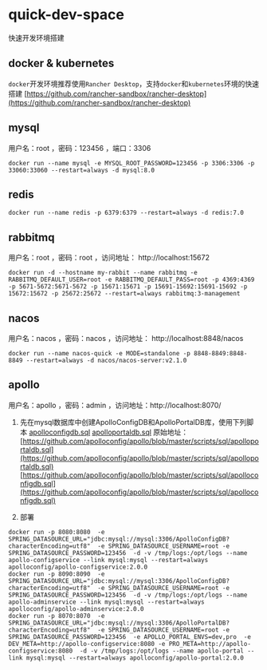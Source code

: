 # quick-dev-space

快速开发环境搭建

## docker & kubernetes

`docker`开发环境推荐使用`Rancher Desktop`，支持`docker`和`kubernetes`环境的快速搭建
[https://github.com/rancher-sandbox/rancher-desktop](https://github.com/rancher-sandbox/rancher-desktop)

## mysql

用户名：root ，密码：123456 ，端口：3306

``` shell
docker run --name mysql -e MYSQL_ROOT_PASSWORD=123456 -p 3306:3306 -p 33060:33060 --restart=always -d mysql:8.0
```

## redis

``` shell
docker run --name redis -p 6379:6379 --restart=always -d redis:7.0
```

## rabbitmq

用户名：root ，密码：root ，访问地址： http://localhost:15672

``` shell
docker run -d --hostname my-rabbit --name rabbitmq -e RABBITMQ_DEFAULT_USER=root -e RABBITMQ_DEFAULT_PASS=root -p 4369:4369 -p 5671-5672:5671-5672 -p 15671:15671 -p 15691-15692:15691-15692 -p 15672:15672 -p 25672:25672 --restart=always rabbitmq:3-management
```

## nacos

用户名：nacos ，密码：nacos ，访问地址：  http://localhost:8848/nacos

``` shell
docker run --name nacos-quick -e MODE=standalone -p 8848-8849:8848-8849 --restart=always -d nacos/nacos-server:v2.1.0
```

## apollo

用户名：apollo ，密码：admin ，访问地址：http://localhost:8070/

1. 先在mysql数据库中创建ApolloConfigDB和ApolloPortalDB库，使用下列脚本
[apolloconfigdb.sql](apollo/apolloconfigdb.sql)
[apolloportaldb.sql](apollo/apolloportaldb.sql)
原始地址：
[https://github.com/apolloconfig/apollo/blob/master/scripts/sql/apolloportaldb.sql](https://github.com/apolloconfig/apollo/blob/master/scripts/sql/apolloportaldb.sql)
[https://github.com/apolloconfig/apollo/blob/master/scripts/sql/apolloconfigdb.sql](https://github.com/apolloconfig/apollo/blob/master/scripts/sql/apolloconfigdb.sql)

2. 部署

``` shell
docker run -p 8080:8080  -e SPRING_DATASOURCE_URL="jdbc:mysql://mysql:3306/ApolloConfigDB?characterEncoding=utf8"  -e SPRING_DATASOURCE_USERNAME=root -e SPRING_DATASOURCE_PASSWORD=123456  -d -v /tmp/logs:/opt/logs --name apollo-configservice --link mysql:mysql --restart=always apolloconfig/apollo-configservice:2.0.0
docker run -p 8090:8090  -e SPRING_DATASOURCE_URL="jdbc:mysql://mysql:3306/ApolloConfigDB?characterEncoding=utf8"  -e SPRING_DATASOURCE_USERNAME=root -e SPRING_DATASOURCE_PASSWORD=123456  -d -v /tmp/logs:/opt/logs --name apollo-adminservice --link mysql:mysql --restart=always apolloconfig/apollo-adminservice:2.0.0
docker run -p 8070:8070  -e SPRING_DATASOURCE_URL="jdbc:mysql://mysql:3306/ApolloPortalDB?characterEncoding=utf8"  -e SPRING_DATASOURCE_USERNAME=root -e SPRING_DATASOURCE_PASSWORD=123456  -e APOLLO_PORTAL_ENVS=dev,pro  -e DEV_META=http://apollo-configservice:8080 -e PRO_META=http://apollo-configservice:8080  -d -v /tmp/logs:/opt/logs --name apollo-portal --link mysql:mysql --restart=always apolloconfig/apollo-portal:2.0.0
```
